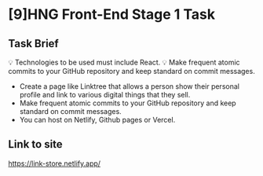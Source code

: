 # [9]HNG Front-End Stage 1 Task

## Task Brief

💡 Technologies to be used must include React.
💡 Make frequent atomic commits to your GitHub repository and keep standard on commit messages.

-   Create a page like Linktree that allows a person show their personal profile and link to various digital things that they sell.
-   Make frequent atomic commits to your GitHub repository and keep standard on commit messages.
-   You can host on Netlify, Github pages or Vercel.

## Link to site
https://link-store.netlify.app/
